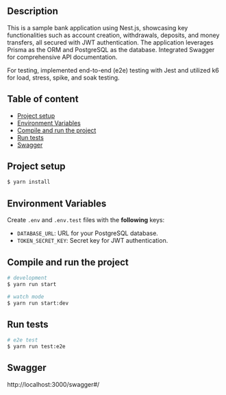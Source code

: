 ## Description <!-- omit in toc -->
This is a sample bank application using Nest.js, showcasing key functionalities such as account creation, withdrawals, deposits, and money transfers, all secured with JWT authentication. The application leverages Prisma as the ORM and PostgreSQL as the database. Integrated Swagger for comprehensive API documentation.

For testing, implemented end-to-end (e2e) testing with Jest and utilized k6 for load, stress, spike, and soak testing.

## Table of content <!-- omit in toc -->
- [Project setup](#project-setup)
- [Environment Variables](#environment-variables)
- [Compile and run the project](#compile-and-run-the-project)
- [Run tests](#run-tests)
- [Swagger](#swagger)

## Project setup
```bash
$ yarn install
```

## Environment Variables
Create `.env` and `.env.test` files with the **following** keys:

- `DATABASE_URL`: URL for your PostgreSQL database.
- `TOKEN_SECRET_KEY`: Secret key for JWT authentication.

## Compile and run the project
```bash 
# development
$ yarn run start

# watch mode
$ yarn run start:dev

```

## Run tests
```bash
# e2e test
$ yarn run test:e2e
```
## Swagger
http://localhost:3000/swagger#/